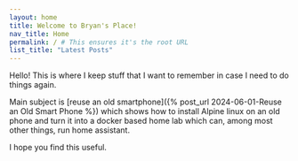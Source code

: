 ```yaml
---
layout: home 
title: Welcome to Bryan's Place!
nav_title: Home
permalink: / # This ensures it's the root URL
list_title: "Latest Posts"
---
```


Hello!
This is where I keep stuff that I want to remember in case I need to do things again.

Main subject is [reuse an old smartphone]({% post_url 2024-06-01-Reuse an Old Smart Phone %}) which shows how to install Alpine linux on an old phone and turn it into a docker based home lab which can, among most other things, run home assistant.

I hope you find this useful.


